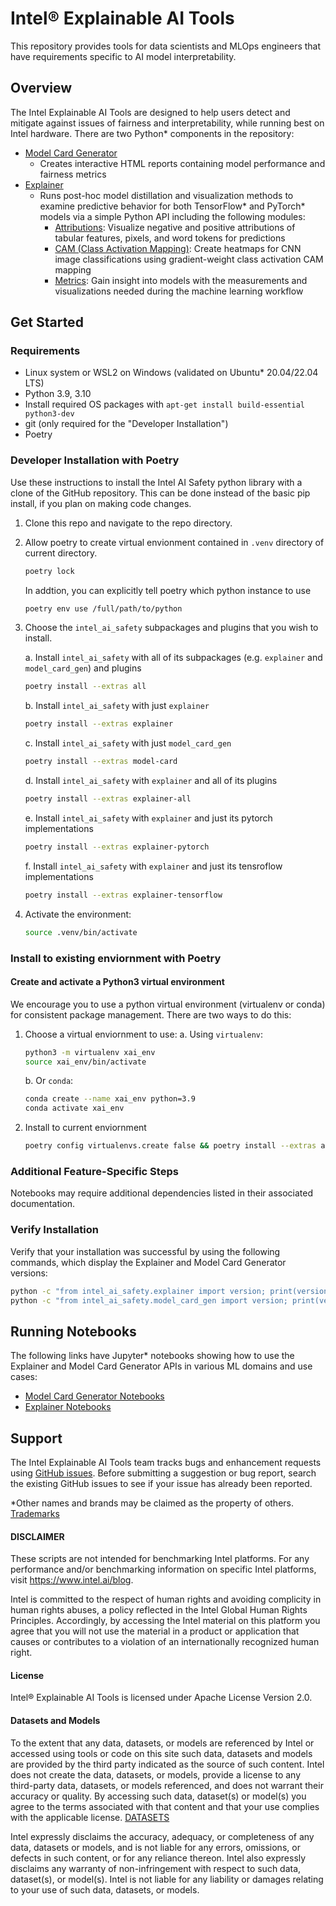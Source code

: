 # Intel® Explainable AI Tools

This repository provides tools for data scientists and MLOps engineers that have requirements specific to AI model interpretability.

## Overview

The Intel Explainable AI Tools are designed to help users detect and mitigate against issues of fairness and interpretability, while running best on Intel hardware.
There are two Python* components in the repository:

* [Model Card Generator](model_card_gen)
  * Creates interactive HTML reports containing model performance and fairness metrics
* [Explainer](explainer)
  * Runs post-hoc model distillation and visualization methods to examine predictive behavior for both TensorFlow* and PyTorch* models via a simple Python API including the following modules:
    * [Attributions](plugins/explainers/attributions): Visualize negative and positive attributions of tabular features, pixels, and word tokens for predictions
    * [CAM (Class Activation Mapping)](plugins/explainers/cam-pytorch): Create heatmaps for CNN image classifications using gradient-weight class activation CAM mapping
    * [Metrics](plugins/explainers/metrics): Gain insight into models with the measurements and visualizations needed during the machine learning workflow

## Get Started

### Requirements
* Linux system or WSL2 on Windows (validated on Ubuntu* 20.04/22.04 LTS)
* Python 3.9, 3.10
* Install required OS packages with `apt-get install build-essential python3-dev`
* git (only required for the "Developer Installation")
* Poetry

### Developer Installation with Poetry

Use these instructions to install the Intel AI Safety python library with a clone of the
GitHub repository. This can be done instead of the basic pip install, if you plan
on making code changes.

1. Clone this repo and navigate to the repo directory.

2. Allow poetry to create virtual envionment contained in `.venv` directory of current directory. 

   ```bash
   poetry lock
   ```
   In addtion, you can explicitly tell poetry which python instance to use
   
   ```bash
   poetry env use /full/path/to/python
   ```

3. Choose the `intel_ai_safety` subpackages and plugins that you wish to install.
   
   a. Install `intel_ai_safety` with all of its subpackages (e.g. `explainer` and `model_card_gen`) and plugins
   ```bash
   poetry install --extras all
   ```

   b. Install `intel_ai_safety` with just `explainer`
   ```bash
   poetry install --extras explainer
   ```
   
   c. Install `intel_ai_safety` with just `model_card_gen`
   ```bash
   poetry install --extras model-card
   ```
   
   d. Install `intel_ai_safety` with `explainer` and all of its plugins
   ```bash
   poetry install --extras explainer-all
   ```

   e. Install `intel_ai_safety` with `explainer` and just its pytorch implementations
   
   ```bash
   poetry install --extras explainer-pytorch
   ```
   
   f. Install `intel_ai_safety` with `explainer` and just its tensroflow implementations
   
   ```bash
   poetry install --extras explainer-tensorflow
   ``` 

4. Activate the environment:

   ```bash
   source .venv/bin/activate
   ```

### Install to existing enviornment with Poetry

#### Create and activate a Python3 virtual environment
We encourage you to use a python virtual environment (virtualenv or conda) for consistent package management.
There are two ways to do this:
1. Choose a virtual enviornment to use:
   a. Using `virtualenv`:
      ```bash
      python3 -m virtualenv xai_env
      source xai_env/bin/activate
      ```

   b. Or `conda`:
      ```bash
      conda create --name xai_env python=3.9
      conda activate xai_env
      ```
2. Install to current enviornment
   ```bash
   poetry config virtualenvs.create false && poetry install --extras all
   ```

### Additional Feature-Specific Steps
Notebooks may require additional dependencies listed in their associated documentation.

### Verify Installation

Verify that your installation was successful by using the following commands, which display the Explainer and Model Card Generator versions:
```bash
python -c "from intel_ai_safety.explainer import version; print(version.__version__)"
python -c "from intel_ai_safety.model_card_gen import version; print(version.__version__)"
```

## Running Notebooks

The following links have Jupyter* notebooks showing how to use the Explainer and Model Card Generator APIs in various ML domains and use cases:
* [Model Card Generator Notebooks](notebooks#model-card-generator-tutorial-notebooks)
* [Explainer Notebooks](notebooks#explainer-tutorial-notebooks)

## Support

The Intel Explainable AI Tools team tracks bugs and enhancement requests using
[GitHub issues](https://github.com/intel/intel-xai-tools/issues). Before submitting a
suggestion or bug report, search the existing GitHub issues to see if your issue has already been reported.

*Other names and brands may be claimed as the property of others. [Trademarks](http://www.intel.com/content/www/us/en/legal/trademarks.html)

#### DISCLAIMER
These scripts are not intended for benchmarking Intel platforms. For any performance and/or benchmarking information on specific Intel platforms, visit https://www.intel.ai/blog.
 
Intel is committed to the respect of human rights and avoiding complicity in human rights abuses, a policy reflected in the Intel Global Human Rights Principles. Accordingly, by accessing the Intel material on this platform you agree that you will not use the material in a product or application that causes or contributes to a violation of an internationally recognized human right.
 
#### License
Intel® Explainable AI Tools is licensed under Apache License Version 2.0.
 
#### Datasets and Models
To the extent that any data, datasets, or models are referenced by Intel or accessed using tools or code on this site such data, datasets and models are provided by the third party indicated as the source of such content. Intel does not create the data, datasets, or models, provide a license to any third-party data, datasets, or models referenced, and does not warrant their accuracy or quality. By accessing such data, dataset(s) or model(s) you agree to the terms associated with that content and that your use complies with the applicable license. [DATASETS](DATASETS.md)

Intel expressly disclaims the accuracy, adequacy, or completeness of any data, datasets or models, and is not liable for any errors, omissions, or defects in such content, or for any reliance thereon. Intel also expressly disclaims any warranty of non-infringement with respect to such data, dataset(s), or model(s). Intel is not liable for any liability or damages relating to your use of such data, datasets, or models.
